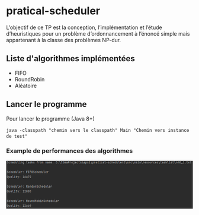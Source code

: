 # pratical-scheduler

L’objectif de ce TP est la conception, l’implémentation et l’étude d’heuristiques
pour un problème d’ordonnancement à l’énoncé simple mais appartenant à la classe
des problèmes NP-dur.

## Liste d'algorithmes implémentées

- FIFO
- RoundRobin
- Aléatoire

## Lancer le programme

Pour lancer le programme (Java 8+)

    java -classpath "chemin vers le classpath" Main "Chemin vers instance de test"

### Example de performances des algorithmes

![img.png](img.png)